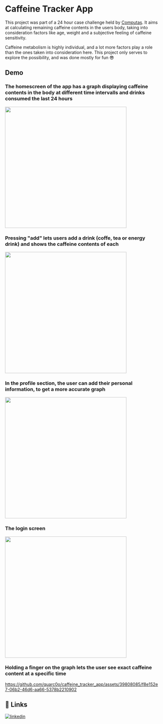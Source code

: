 # Caffeine Tracker App

This project was part of a 24 hour case challenge held by [Computas](https://computas.com). It aims at calculating remaining caffeine contents in the users body, taking into consideration factors like age, weight and a subjective feeling of caffeine sensitivity.

Caffeine metabolism is highly individual, and a lot more factors play a role than the ones taken into consideration here. This project only serves to explore the possibility, and was done mostly for fun 😎

## Demo

### The homescreen of the app has a graph displaying caffeine contents in the body at different time intervalls and drinks consumed the last 24 hours

<img src=https://github.com/quarc0o/caffeine_tracker_app/assets/39808085/2883c148-98eb-4f3c-838d-de0c083cf1a9 width=400>





### Pressing "add" lets users add a drink (coffe, tea or energy drink) and shows the caffeine contents of each
<img src=https://github.com/quarc0o/caffeine_tracker_app/assets/39808085/32d6489c-8c52-4b07-981f-ee296e4d0f31 width=400>

### In the profile section, the user can add their personal information, to get a more accurate graph
<img src=https://github.com/quarc0o/caffeine_tracker_app/assets/39808085/53a564fe-d9cd-4976-b493-547a224b538f width=400>

### The login screen
<img src=https://github.com/quarc0o/caffeine_tracker_app/assets/39808085/7a3ff335-98fb-4476-8689-3bfcffe9807d width=400>

### Holding a finger on the graph lets the user see exact caffeine content at a specific time
https://github.com/quarc0o/caffeine_tracker_app/assets/39808085/f8e152e7-06b2-46d6-aa66-5378b2210902


## 🔗 Links

[![linkedin](https://img.shields.io/badge/linkedin-0A66C2?style=for-the-badge&logo=linkedin&logoColor=white)](https://www.linkedin.com/in/emmanuel-quarcoo-945bb5146/)
